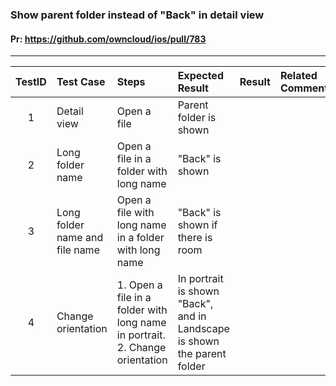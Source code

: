 ###  Show parent folder instead of "Back" in detail view 

#### Pr: https://github.com/owncloud/ios/pull/783 


---

 
| TestID | Test Case | Steps | Expected Result | Result | Related Comment |
| :----: | :-------- | :---- | :-------------- | :----: | :-------------- |
| 1 | Detail view| Open a file | Parent folder is shown |  |  |
| 2 | Long folder name | Open a file in a folder with long name| "Back" is shown  |  |  |
| 3 | Long folder name and file name | Open a file with long name in a folder with long name| "Back" is shown if there is room  |  |  |
| 4 | Change orientation | 1. Open a file in a folder with long name in portrait.<br>2. Change orientation| In portrait is shown "Back", and in Landscape is shown the parent folder |  |  |
